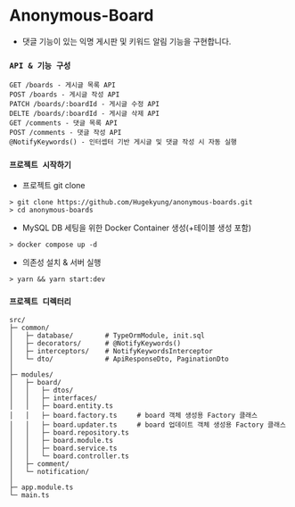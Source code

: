 # Anonymous-Board

- 댓글 기능이 있는 익명 게시판 및 키워드 알림 기능을 구현합니다.

### `API & 기능 구성`

```
GET /boards - 게시글 목록 API
POST /boards - 게시글 작성 API
PATCH /boards/:boardId - 게시글 수정 API
DELTE /boards/:boardId - 게시글 삭제 API
GET /comments - 댓글 목록 API
POST /comments - 댓글 작성 API
@NotifyKeywords() - 인터셉터 기반 게시글 및 댓글 작성 시 자동 실행
```

### `프로젝트 시작하기`

- 프로젝트 git clone

```
> git clone https://github.com/Hugekyung/anonymous-boards.git
> cd anonymous-boards
```

- MySQL DB 세팅을 위한 Docker Container 생성(+테이블 생성 포함)

```
> docker compose up -d
```

- 의존성 설치 & 서버 실행

```
> yarn && yarn start:dev
```

### `프로젝트 디렉터리`

```
src/
├─ common/
│   ├─ database/        # TypeOrmModule, init.sql
│   ├─ decorators/      # @NotifyKeywords()
│   ├─ interceptors/    # NotifyKeywordsInterceptor
│   └─ dto/             # ApiResponseDto, PaginationDto
│
├─ modules/
│   ├─ board/
│   │   ├─ dtos/
│   │   ├─ interfaces/
│   │   ├─ board.entity.ts
│   │   ├─ board.factory.ts     # board 객체 생성용 Factory 클래스
│   │   ├─ board.updater.ts     # board 업데이트 객체 생성용 Factory 클래스
│   │   ├─ board.repository.ts
│   │   ├─ board.module.ts
│   │   ├─ board.service.ts
│   │   └─ board.controller.ts
│   ├─ comment/
│   └─ notification/
│
├─ app.module.ts
└─ main.ts
```
